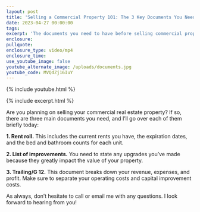 ```yaml
---
layout: post
title: 'Selling a Commercial Property 101: The 3 Key Documents You Need To Have'
date: 2023-04-27 00:00:00
tags:
excerpt: 'The documents you need to have before selling commercial property. '
enclosure:
pullquote:
enclosure_type: video/mp4
enclosure_time:
use_youtube_image: false
youtube_alternate_image: /uploads/documents.jpg
youtube_code: MVQdZj16IuY
---
```

{% include youtube.html %}

{% include excerpt.html %}

Are you planning on selling your commercial real estate property? If so, there are three main documents you need, and I’ll go over each of them briefly today:

**1\. Rent roll.** This includes the current rents you have, the expiration dates, and the bed and bathroom counts for each unit.&nbsp;

**2\. List of improvements.** You need to state any upgrades you’ve made because they greatly impact the value of your property.&nbsp;

**3\. Trailing/G 12.** This document breaks down your revenue, expenses, and profit. Make sure to separate your operating costs and capital improvement costs.&nbsp;

As always, don’t hesitate to call or email me with any questions. I look forward to hearing from you!